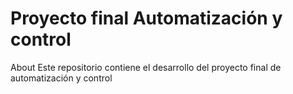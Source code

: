 # Proyecto final Automatización y control
About Este repositorio contiene el desarrollo del proyecto final de automatización y control
